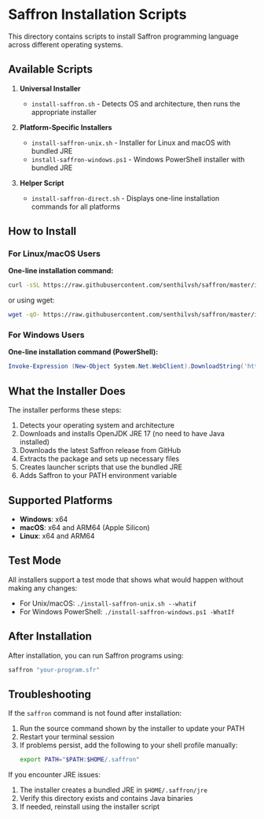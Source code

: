 # Saffron Installation Scripts

This directory contains scripts to install Saffron programming language across different operating systems.

## Available Scripts

1. **Universal Installer**
   - `install-saffron.sh` - Detects OS and architecture, then runs the appropriate installer

2. **Platform-Specific Installers**
   - `install-saffron-unix.sh` - Installer for Linux and macOS with bundled JRE
   - `install-saffron-windows.ps1` - Windows PowerShell installer with bundled JRE

3. **Helper Script**
   - `install-saffron-direct.sh` - Displays one-line installation commands for all platforms

## How to Install

### For Linux/macOS Users

**One-line installation command:**
```bash
curl -sSL https://raw.githubusercontent.com/senthilvsh/saffron/master/installers/install-saffron.sh | bash
```
or using wget:
```bash
wget -qO- https://raw.githubusercontent.com/senthilvsh/saffron/master/installers/install-saffron.sh | bash
```

### For Windows Users

**One-line installation command (PowerShell):**
```powershell
Invoke-Expression (New-Object System.Net.WebClient).DownloadString('https://raw.githubusercontent.com/senthilvsh/saffron/master/installers/install-saffron-windows.ps1')
```

## What the Installer Does

The installer performs these steps:
1. Detects your operating system and architecture
2. Downloads and installs OpenJDK JRE 17 (no need to have Java installed)
3. Downloads the latest Saffron release from GitHub
4. Extracts the package and sets up necessary files
5. Creates launcher scripts that use the bundled JRE
6. Adds Saffron to your PATH environment variable 

## Supported Platforms

- **Windows**: x64
- **macOS**: x64 and ARM64 (Apple Silicon)
- **Linux**: x64 and ARM64

## Test Mode

All installers support a test mode that shows what would happen without making any changes:

- For Unix/macOS: `./install-saffron-unix.sh --whatif`
- For Windows PowerShell: `./install-saffron-windows.ps1 -WhatIf`

## After Installation

After installation, you can run Saffron programs using:
```bash
saffron "your-program.sfr"
```

## Troubleshooting

If the `saffron` command is not found after installation:
1. Run the source command shown by the installer to update your PATH
2. Restart your terminal session
3. If problems persist, add the following to your shell profile manually:
   ```bash
   export PATH="$PATH:$HOME/.saffron"
   ```

If you encounter JRE issues:
1. The installer creates a bundled JRE in `$HOME/.saffron/jre`
2. Verify this directory exists and contains Java binaries
3. If needed, reinstall using the installer script 